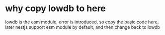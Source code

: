 # why copy lowdb to here

lowdb is the esm module, error is introduced,
so copy the basic code here,
later nestjs support esm module by default,
and then change back to lowdb
